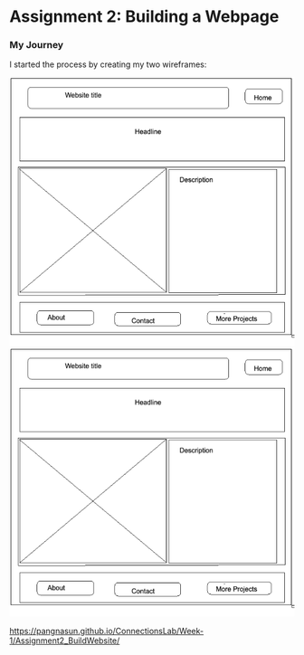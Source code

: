 # Assignment 2: Building a Webpage

### My Journey
I started the process by creating my two wireframes:

![Wireframe #1](wireframes/Wireframe1.png)
![Wireframe #1](wireframes/Wireframe1.png)

https://pangnasun.github.io/ConnectionsLab/Week-1/Assignment2_BuildWebsite/
